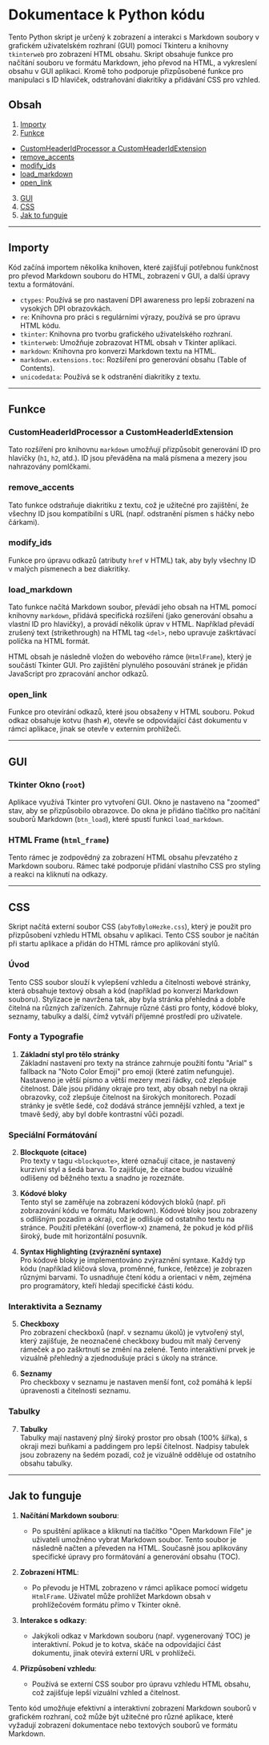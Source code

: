 # Dokumentace k Python kódu

Tento Python skript je určený k zobrazení a interakci s Markdown soubory v grafickém uživatelském rozhraní (GUI) pomocí Tkinteru a knihovny `tkinterweb` pro zobrazení HTML obsahu. Skript obsahuje funkce pro načítání souboru ve formátu Markdown, jeho převod na HTML, a vykreslení obsahu v GUI aplikaci. Kromě toho podporuje přizpůsobené funkce pro manipulaci s ID hlaviček, odstraňování diakritiky a přidávání CSS pro vzhled.

## Obsah
1. [Importy](#importy)
2. [Funkce](#funkce)
  - [CustomHeaderIdProcessor a CustomHeaderIdExtension](#customheaderidprocessor-a-customheaderidextension)
  - [remove_accents](#remove_accents)
  - [modify_ids](#modify_ids)
  - [load_markdown](#load_markdown)
  - [open_link](#open_link)
3. [GUI](#gui)
4. [CSS](#css)
5. [Jak to funguje](#jak-to-funguje)
---

## Importy
Kód začíná importem několika knihoven, které zajišťují potřebnou funkčnost pro převod Markdown souboru do HTML, zobrazení v GUI, a další úpravy textu a formátování.

- `ctypes`: Používá se pro nastavení DPI awareness pro lepší zobrazení na vysokých DPI obrazovkách.
- `re`: Knihovna pro práci s regulárními výrazy, používá se pro úpravu HTML kódu.
- `tkinter`: Knihovna pro tvorbu grafického uživatelského rozhraní.
- `tkinterweb`: Umožňuje zobrazovat HTML obsah v Tkinter aplikaci.
- `markdown`: Knihovna pro konverzi Markdown textu na HTML.
- `markdown.extensions.toc`: Rozšíření pro generování obsahu (Table of Contents).
- `unicodedata`: Používá se k odstranění diakritiky z textu.

---

## Funkce

### CustomHeaderIdProcessor a CustomHeaderIdExtension
Tato rozšíření pro knihovnu `markdown` umožňují přizpůsobit generování ID pro hlavičky (`h1`, `h2`, atd.). ID jsou převáděna na malá písmena a mezery jsou nahrazovány pomlčkami.

### remove_accents
Tato funkce odstraňuje diakritiku z textu, což je užitečné pro zajištění, že všechny ID jsou kompatibilní s URL (např. odstranění písmen s háčky nebo čárkami).

### modify_ids
Funkce pro úpravu odkazů (atributy `href` v HTML) tak, aby byly všechny ID v malých písmenech a bez diakritiky.

### load_markdown
Tato funkce načítá Markdown soubor, převádí jeho obsah na HTML pomocí knihovny `markdown`, přidává specifická rozšíření (jako generování obsahu a vlastní ID pro hlavičky), a provádí několik úprav v HTML. Například převádí zrušený text (strikethrough) na HTML tag `<del>`, nebo upravuje zaškrtávací políčka na HTML formát.

HTML obsah je následně vložen do webového rámce (`HtmlFrame`), který je součástí Tkinter GUI. Pro zajištění plynulého posouvání stránek je přidán JavaScript pro zpracování anchor odkazů.

### open_link
Funkce pro otevírání odkazů, které jsou obsaženy v HTML souboru. Pokud odkaz obsahuje kotvu (hash `#`), otevře se odpovídající část dokumentu v rámci aplikace, jinak se otevře v externím prohlížeči.

---

## GUI
### Tkinter Okno (`root`)
Aplikace využívá Tkinter pro vytvoření GUI. Okno je nastaveno na "zoomed" stav, aby se přizpůsobilo obrazovce. Do okna je přidáno tlačítko pro načítání souborů Markdown (`btn_load`), které spustí funkci `load_markdown`.

### HTML Frame (`html_frame`)
Tento rámec je zodpovědný za zobrazení HTML obsahu převzatého z Markdown souboru. Rámec také podporuje přidání vlastního CSS pro styling a reakci na kliknutí na odkazy.

---

## CSS
Skript načítá externí soubor CSS (`abyToByloHezke.css`), který je použit pro přizpůsobení vzhledu HTML obsahu v aplikaci. Tento CSS soubor je načítán při startu aplikace a přidán do HTML rámce pro aplikování stylů.

### Úvod

Tento CSS soubor slouží k vylepšení vzhledu a čitelnosti webové stránky, která obsahuje textový obsah a kód (například po konverzi Markdown souboru). Stylizace je navržena tak, aby byla stránka přehledná a dobře čitelná na různých zařízeních. Zahrnuje různé části pro fonty, kódové bloky, seznamy, tabulky a další, čímž vytváří příjemné prostředí pro uživatele.

### Fonty a Typografie

1. **Základní styl pro tělo stránky**  
   Základní nastavení pro texty na stránce zahrnuje použití fontu "Arial" s fallback na "Noto Color Emoji" pro emoji (které zatím nefunguje). Nastaveno je větší písmo a větší mezery mezi řádky, což zlepšuje čitelnost. Dále jsou přidány okraje pro text, aby obsah nebyl na okraji obrazovky, což zlepšuje čitelnost na širokých monitorech. Pozadí stránky je světle šedé, což dodává stránce jemnější vzhled, a text je tmavě šedý, aby byl dobře kontrastní vůči pozadí.

### Speciální Formátování

2. **Blockquote (citace)**  
   Pro texty v tagu `<blockquote>`, které označují citace, je nastavený kurzivní styl a šedá barva. To zajišťuje, že citace budou vizuálně odlišeny od běžného textu a snadno je rozeznáte.

3. **Kódové bloky**  
   Tento styl se zaměřuje na zobrazení kódových bloků (např. při zobrazování kódu ve formátu Markdown). Kódové bloky jsou zobrazeny s odlišným pozadím a okraji, což je odlišuje od ostatního textu na stránce. Použití přetékání (overflow-x) znamená, že pokud je kód příliš široký, bude mít horizontální posuvník.

4. **Syntax Highlighting (zvýraznění syntaxe)**  
   Pro kódové bloky je implementováno zvýraznění syntaxe. Každý typ kódu (například klíčová slova, proměnné, funkce, řetězce) je zobrazen různými barvami. To usnadňuje čtení kódu a orientaci v něm, zejména pro programátory, kteří hledají specifické části kódu.

### Interaktivita a Seznamy

5. **Checkboxy**  
   Pro zobrazení checkboxů (např. v seznamu úkolů) je vytvořený styl, který zajišťuje, že neoznačené checkboxy budou mít malý červený rámeček a po zaškrtnutí se změní na zelené. Tento interaktivní prvek je vizuálně přehledný a zjednodušuje práci s úkoly na stránce.

6. **Seznamy**  
   Pro checkboxy v seznamu je nastaven menší font, což pomáhá k lepší úpravenosti a čitelnosti seznamu.

### Tabulky

7. **Tabulky**  
   Tabulky mají nastavený plný široký prostor pro obsah (100% šířka), s okraji mezi buňkami a paddingem pro lepší čitelnost. Nadpisy tabulek jsou zobrazeny na šedém pozadí, což je vizuálně odděluje od ostatního obsahu tabulky.




---

## Jak to funguje

1. **Načítání Markdown souboru**:
    - Po spuštění aplikace a kliknutí na tlačítko "Open Markdown File" je uživateli umožněno vybrat Markdown soubor. Tento soubor je následně načten a převeden na HTML. Současně jsou aplikovány specifické úpravy pro formátování a generování obsahu (TOC).
    
2. **Zobrazení HTML**:
    - Po převodu je HTML zobrazeno v rámci aplikace pomocí widgetu `HtmlFrame`. Uživatel může prohlížet Markdown obsah v prohlížečovém formátu přímo v Tkinter okně.
    
3. **Interakce s odkazy**:
    - Jakýkoli odkaz v Markdown souboru (např. vygenerovaný TOC) je interaktivní. Pokud je to kotva, skáče na odpovídající část dokumentu, jinak otevírá externí URL v prohlížeči.

4. **Přizpůsobení vzhledu**:
    - Používá se externí CSS soubor pro úpravu vzhledu HTML obsahu, což zajišťuje lepší vizuální vzhled a čitelnost.

Tento kód umožňuje efektivní a interaktivní zobrazení Markdown souborů v grafickém rozhraní, což může být užitečné pro různé aplikace, které vyžadují zobrazení dokumentace nebo textových souborů ve formátu Markdown.
